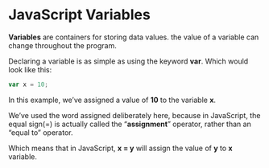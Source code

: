 # JavaScript Variables

**Variables** are containers for storing data values. the value of a variable can change throughout the program.

Declaring a variable is as simple as using the keyword **var**. Which would look like this:

```jsx
var x = 10;
```

In this example, we’ve assigned a value of **10** to the variable **x**.

We’ve used the word assigned deliberately here, because in JavaScript, the equal sign(=) is actually called the “**assignment**” operator, rather than an “equal to” operator.

Which means that in JavaScript, **x = y** will assign the value of **y** to **x** variable.